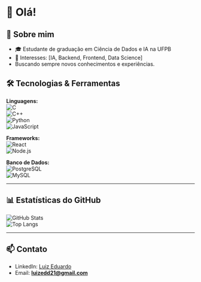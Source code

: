 # 👋 Olá!  

## 🚀 Sobre mim  
- 🎓 Estudante de graduação em Ciência de Dados e IA na UFPB   
- 📌 Interesses: [IA, Backend, Frontend, Data Science]
- Buscando sempre novos conhecimentos e experiências.

## 🛠️ Tecnologias & Ferramentas  

**Linguagens:**  
![C](https://img.shields.io/badge/C-00599C?style=flat&logo=c&logoColor=white)  
![C++](https://img.shields.io/badge/C++-00599C?style=flat&logo=c%2b%2b&logoColor=white)  
![Python](https://img.shields.io/badge/Python-3776AB?style=flat&logo=python&logoColor=white)  
![JavaScript](https://img.shields.io/badge/JavaScript-F7DF1E?style=flat&logo=javascript&logoColor=black)  

**Frameworks:**  
![React](https://img.shields.io/badge/React-20232A?style=flat&logo=react&logoColor=61DAFB)  
![Node.js](https://img.shields.io/badge/Node.js-43853D?style=flat&logo=node.js&logoColor=white)  

**Banco de Dados:**  
![PostgreSQL](https://img.shields.io/badge/PostgreSQL-316192?style=flat&logo=postgresql&logoColor=white)  
![MySQL](https://img.shields.io/badge/MySQL-4479A1?style=flat&logo=mysql&logoColor=white)  

---

## 📊 Estatísticas do GitHub  
![GitHub Stats](https://github-readme-stats.vercel.app/api?username=LuizzEdd&show_icons=true&theme=radical)  
![Top Langs](https://github-readme-stats.vercel.app/api/top-langs/?username=LuizzEdd&layout=compact&theme=radical)  

---

## 📫 Contato  
- LinkedIn: [Luiz Eduardo](https://www.linkedin.com/in/luiz-eduardo-ba52ba381)  
- Email: **luizedd21@gmail.com**   
